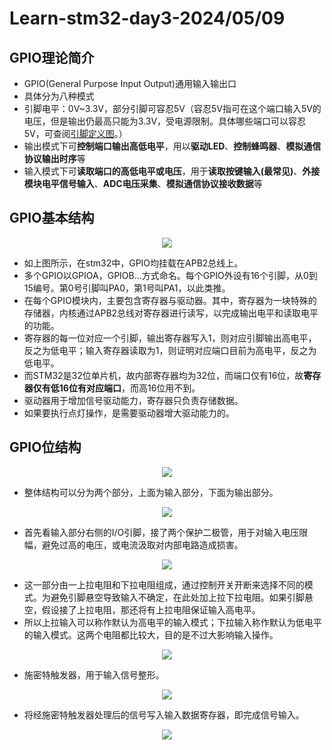 # Learn-stm32-day3-2024/05/09
## GPIO理论简介
* GPIO(General Purpose Input Output)通用输入输出口
* 具体分为八种模式
* 引脚电平：0V~3.3V，部分引脚可容忍5V（容忍5V指可在这个端口输入5V的电压，但是输出仍最高只能为3.3V，受电源限制。具体哪些端口可以容忍5V，可查阅[引脚定义图](https://github.com/Fu0804/Learn-stm32/blob/main/Learn-stm32-day1-2024/05/day1.md#%E5%BC%95%E8%84%9A%E5%AE%9A%E4%B9%89)。）
* 输出模式下可**控制端口输出高低电平**，用以**驱动LED**、**控制蜂鸣器**、**模拟通信协议输出时序**等
* 输入模式下可**读取端口的高低电平或电压**，用于**读取按键输入(最常见)**、**外接模块电平信号输入**、**ADC电压采集**、**模拟通信协议接收数据**等

## GPIO基本结构
<div align=center>
<img src="https://github.com/Fu0804/Learn-stm32/assets/151499353/8f609f3b-c9b2-4eb5-b44e-05890af75fcd">
</div>

* 如上图所示，在stm32中，GPIO均挂载在APB2总线上。
* 多个GPIO以GPIOA，GPIOB...方式命名。每个GPIO外设有16个引脚，从0到15编号。第0号引脚叫PA0，第1号叫PA1，以此类推。
* 在每个GPIO模块内，主要包含寄存器与驱动器。其中，寄存器为一块特殊的存储器，内核通过APB2总线对寄存器进行读写，以完成输出电平和读取电平的功能。
* 寄存器的每一位对应一个引脚，输出寄存器写入1，则对应引脚输出高电平，反之为低电平；输入寄存器读取为1，则证明对应端口目前为高电平，反之为低电平。
* 而STM32是32位单片机，故内部寄存器均为32位，而端口仅有16位，故**寄存器仅有低16位有对应端口**，而高16位用不到。
* 驱动器用于增加信号驱动能力，寄存器只负责存储数据。
* 如果要执行点灯操作，是需要驱动器增大驱动能力的。

## GPIO位结构
<div align=center>
<img src="https://github.com/Fu0804/Learn-stm32/assets/151499353/5518af1f-c05b-4f36-bf8f-ac10f783b7a6">
</div>

* 整体结构可以分为两个部分，上面为输入部分，下面为输出部分。
<div align=center>
<img src="https://github.com/Fu0804/Learn-stm32/assets/151499353/9ad32e3d-e10b-46d1-b77d-e00923b22fdf">
</div>

* 首先看输入部分右侧的I/O引脚，接了两个保护二极管，用于对输入电压限幅，避免过高的电压，或电流汲取对内部电路造成损害。
<div align=center>
<img src="https://github.com/Fu0804/Learn-stm32/assets/151499353/a12342fa-8383-4ee0-afdf-d6dee5baf8d6">
</div>

* 这一部分由一上拉电阻和下拉电阻组成，通过控制开关开断来选择不同的模式。为避免引脚悬空导致输入不确定，在此处加上拉下拉电阻。如果引脚悬空，假设接了上拉电阻，那还将有上拉电阻保证输入高电平。
* 所以上拉输入可以称作默认为高电平的输入模式；下拉输入称作默认为低电平的输入模式。这两个电阻都比较大，目的是不过大影响输入操作。
<div align=center>
<img src="https://github.com/Fu0804/Learn-stm32/assets/151499353/2ed7be60-fb8a-4e53-87d1-68a277a15c51">
</div>

* 施密特触发器，用于输入信号整形。
<div align=center>
<img src="https://github.com/Fu0804/Learn-stm32/assets/151499353/e0d85a7e-6b5d-489c-8414-45996ff86049">
</div>

* 将经施密特触发器处理后的信号写入输入数据寄存器，即完成信号输入。
<div align=center>
<img src="https://github.com/Fu0804/Learn-stm32/assets/151499353/e0d85a7e-6b5d-489c-8414-45996ff86049">
</div>


